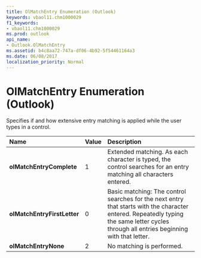 ```yaml
---
title: OlMatchEntry Enumeration (Outlook)
keywords: vbaol11.chm1000029
f1_keywords:
- vbaol11.chm1000029
ms.prod: outlook
api_name:
- Outlook.OlMatchEntry
ms.assetid: b4c8aa72-747a-df06-4b92-5f54461164a3
ms.date: 06/08/2017
localization_priority: Normal
---
```



# OlMatchEntry Enumeration (Outlook)

Specifies if and how extensive entry matching is applied while the user types in a control.



|Name|Value|Description|
|:-----|:-----|:-----|
| **olMatchEntryComplete**|1|Extended matching. As each character is typed, the control searches for an entry matching all characters entered.|
| **olMatchEntryFirstLetter**|0|Basic matching: The control searches for the next entry that starts with the character entered. Repeatedly typing the same letter cycles through all entries beginning with that letter.|
| **olMatchEntryNone**|2|No matching is performed.|

